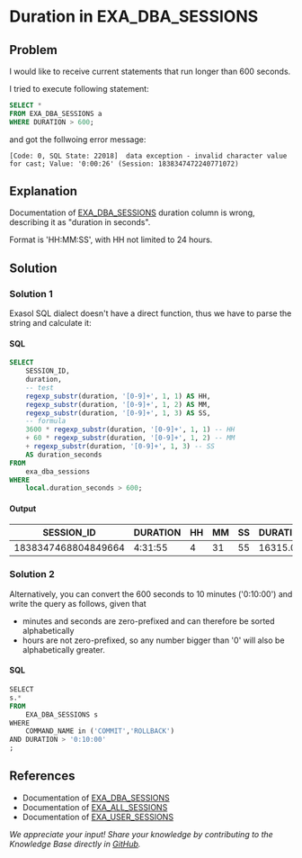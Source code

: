 # Duration in EXA_DBA_SESSIONS

## Problem

I would like to receive current statements that run longer than 600 seconds.

I tried to execute following statement:

```SQL
SELECT * 
FROM EXA_DBA_SESSIONS a
WHERE DURATION > 600;
```

and got the follwoing error message:

```text
[Code: 0, SQL State: 22018]  data exception - invalid character value 
for cast; Value: '0:00:26' (Session: 1838347472240771072)
```

## Explanation

Documentation of [EXA_DBA_SESSIONS](https://docs.exasol.com/db/latest/sql_references/system_tables/metadata/exa_dba_sessions.htm) duration column is wrong, describing it as "duration in seconds".

Format is 'HH:MM:SS', with HH not limited to 24 hours.

## Solution

### Solution 1

Exasol SQL dialect doesn't have a direct function, thus we have to parse the string and calculate it:

#### SQL

```SQL
SELECT
    SESSION_ID,
    duration,
    -- test
    regexp_substr(duration, '[0-9]+', 1, 1) AS HH,
    regexp_substr(duration, '[0-9]+', 1, 2) AS MM,
    regexp_substr(duration, '[0-9]+', 1, 3) AS SS,
    -- formula
    3600 * regexp_substr(duration, '[0-9]+', 1, 1) -- HH
    + 60 * regexp_substr(duration, '[0-9]+', 1, 2) -- MM
    + regexp_substr(duration, '[0-9]+', 1, 3) -- SS
    AS duration_seconds
FROM 
    exa_dba_sessions 
WHERE 
    local.duration_seconds > 600;
```

#### Output

|SESSION_ID|DURATION|HH|MM|SS|DURATION_SECONDS|
|---|---|---|---|---|---|
|1838347468804849664|4:31:55|4|31|55|16315.0|

### Solution 2

Alternatively, you can convert the 600 seconds to 10 minutes ('0:10:00') and write the query as follows, given that

* minutes and seconds are zero-prefixed and can therefore be sorted alphabetically
* hours are not zero-prefixed, so any number bigger than '0' will also be alphabetically greater.

#### SQL

```SQL
SELECT  
s.*
FROM
    EXA_DBA_SESSIONS s
WHERE 
    COMMAND_NAME in ('COMMIT','ROLLBACK')
AND DURATION > '0:10:00'
;
```

## References

* Documentation of [EXA_DBA_SESSIONS](https://docs.exasol.com/db/latest/sql_references/system_tables/metadata/exa_dba_sessions.htm)
* Documentation of [EXA_ALL_SESSIONS](https://docs.exasol.com/db/latest/sql_references/system_tables/metadata/exa_all_sessions.htm)
* Documentation of [EXA_USER_SESSIONS](https://docs.exasol.com/db/latest/sql_references/system_tables/metadata/exa_user_sessions.htm)

*We appreciate your input! Share your knowledge by contributing to the Knowledge Base directly in [GitHub](https://github.com/exasol/public-knowledgebase).*
